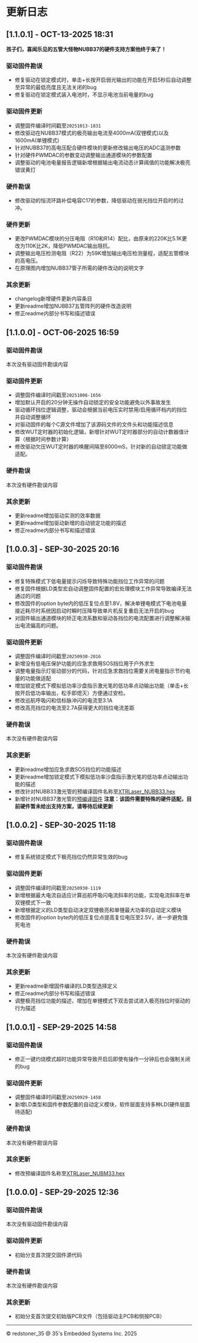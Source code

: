 # 更新日志

## [1.1.0.1] - OCT-13-2025 18:31

**孩子们，喜闻乐见的五管大怪物NUBB37的硬件支持方案他终于来了！**

### 驱动固件勘误

+ 修复驱动在锁定模式时，单击+长按开启弱光输出的功能在开启5秒后自动调整至异常的最低亮度且无法关闭的bug
+ 修复驱动在锁定模式装入电池时，不显示电池当前电量的bug

### 驱动固件更新

+ 调整固件编译时间戳至`20251013-1831`
+ 修改驱动在NUBB37模式的极亮输出电流至4000mA(双锂模式)以及1600mA(单锂模式)
+ 针对NUBB37的高电压配合硬件模块的更新修改输出电压的ADC遥测参数
+ 针对硬件PWMDAC的参数变动调整输出通道模块的参数配置
+ 调整驱动的电池电量报告逻辑新增根据输出电流动态计算阈值的功能解决极亮错误黄灯

### 硬件勘误

+ 修改驱动的恒流环路补偿电容C17的参数，降低驱动在弱光挡位开启时的过冲。

### 硬件更新

+ 更改PWMDAC模块的分压电阻（R10和R14）配比，由原来的220K比5.1K更改为110K比2K，降低PWMDAC输出阻抗。
+ 调整输出电压检测电阻（R22）为59K增加输出电压检测量程，适配五管模块的高电压。
+ 在原理图内增加NUBB37管子所需的硬件改动的说明文字

### 其余更新

+ changelog新增硬件更新内容条目
+ 更新readme增加NUBB37五管阵列的硬件改造说明
+ 修正readme内部分书写和描述错误

## [1.1.0.0] - OCT-06-2025 16:59

### 驱动固件勘误

本次没有驱动固件勘误内容

### 驱动固件更新

+ 调整固件编译时间戳至`20251006-1656`
+ 增加默认开启的20分钟无操作自动锁定的安全功能避免以外事故发生
+ 驱动循环挡位逻辑调整，驱动会根据当前电压实时禁用/启用循环档内的挡位并自动调整循环
+ 对驱动固件的每个C源文件增加了该源码文件的文件头和功能描述信息
+ 修改WUT定时器的初始化逻辑，新增针对WUT定时器部分的自动计数器值计算（根据时间参数计算）
+ 修改驱动欠压WUT定时器的唤醒间隔至8000mS，针对新的自动锁定功能做适配。

### 硬件勘误

本次没有硬件勘误内容

### 其余更新

+ 更新readme增加驱动实测的效率数据
+ 更新readme增加驱动新增的自动锁定功能的描述
+ 修正readme内部分书写和描述错误

## [1.0.0.3] - SEP-30-2025 20:16

### 驱动固件勘误

+ 修复特殊模式下低电量提示闪烁导致特殊功能挡位工作异常的问题
+ 修复固件根据LD类型宏自动调整固件配置的宏处理模块工作异常导致编译无法通过的问题
+ 修改固件的option byte内的低压复位点至1.8V，解决单锂电模式下电池电量接近耗尽时系统因启动时瞬时压降导致单片机反复重启无法开启的bug
+ 对固件输出通道模块的矫正电流系数和驱动各挡位的电流配置进行调整解决输出电流偏高的问题。

### 驱动固件更新

+ 调整固件编译时间戳至`20250930-2016`
+ 新增没有低电压保护功能的应急求救用SOS挡位用于户外求生
+ 调整电量指示灯驱动部分的代码，针对应急求救挡位需要关闭电量指示节约电量的功能做适配
+ 增加锁定模式下模拟低功率沙盘指示激光笔的低功率点动输出功能（单击+长按开启低功率输出，松手即熄灭）方便通过安检。
+ 修改巡航呼吸闪和信标脉冲闪的电流至3.1A
+ 修改高亮挡位的电流至2.7A获得更大的挡位电流差距

### 硬件勘误

本次没有硬件勘误内容

### 其余更新

+ 更新readme增加应急求救SOS挡位的功能描述
+ 更新readme增加锁定模式下模拟低功率沙盘指示激光笔的低功率点动输出功能的描述
+ 修改针对NUBB33激光管的预编译固件名称至[XTRLaser_NUBB33.hex](/Firmware/XTRLaser_NUBB33.hex)
+ 新增针对NUBB37激光管的[预编译固件](/Firmware/XTRLaser_NUBB37.hex) **注意：该固件需要特殊的硬件适配，目前硬件暂未给出支持方案，请等待后续更新**

## [1.0.0.2] - SEP-30-2025 11:18

### 驱动固件勘误

+ 修复系统锁定模式下极亮挡位仍然异常生效的bug

### 驱动固件更新

+ 调整固件编译时间戳至`20250930-1119`
+ 新增根据最大电流自适应计算巡航呼吸闪电流斜率的功能，实现电流斜率在单双锂模式下一致
+ 新增根据定义的LD类型自动决定双锂极亮和单锂最大功率的自动定义模块
+ 修改固件的option byte内的低压复位点提高复位电压至2.5V，进一步避免饿死电池

### 硬件勘误

本次没有硬件勘误内容

### 其余更新

+ 更新readme新增固件编译的LD类型选择定义
+ 修正readme内部分书写和描述错误
+ 调整极亮挡位功能的描述，增加在单锂模式下双击尝试进入极亮挡位时驱动的行为描述

## [1.0.0.1] - SEP-29-2025 14:58

### 驱动固件勘误

+ 修正一键灼烧模式超时功能异常导致开启后即使有操作一分钟后也会强制关闭的bug

### 驱动固件更新

+ 调整固件编译时间戳至`20250929-1458`
+ 新增LD类型和固件参数配置的自动定义模块，软件层面支持多种LD(硬件层面待适配)

### 硬件勘误

本次没有硬件勘误内容

### 其余更新

+ 修改预编译固件名称至[XTRLaser_NUBM33.hex](/Firmware/XTRLaser_NUBM33.hex)

## [1.0.0.0] - SEP-29-2025 12:36

### 驱动固件勘误

本次没有驱动固件勘误内容

### 驱动固件更新

+ 初始分支首次提交固件源代码

### 硬件勘误

本次没有硬件勘误内容

### 其余更新

+ 初始分支首次提交初始版PCB文件（包括驱动主PCB和侧按PCB）

----------------------------------------------------------------------------------------------------------------------------------
© redstoner_35 @ 35's Embedded Systems Inc.  2025